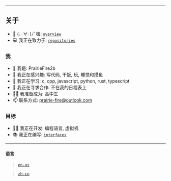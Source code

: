 ------

## 关于

- 📔 (｡･∀･)ﾉﾞ嗨: [`overview`](overview.md)
- 💻 我正在致力于: [`repositories`](repositories.md)

### 我
- 👋 我是: PrairieFire2b
- 👀 我正在感兴趣: 写代码, 干饭, 玩, 睡觉和摸鱼
- 🌱 我正在学习: c, cpp, javascript, python, rust, typescript
- 💞️ 我正在寻求合作: 不在我的日程表上
- 👨‍🎓 我准备成为: 高中生
- 📫 联系方式: prairie-fire@outlook.com

### 目标
- 👨‍💻 我正在开发: 编程语言, 虚拟机
- 📚 我正在编写: [`interfaces`](interfaces/index.md)

------

#### 语言
  > [`en-us`](../index.md)

  > [`zh-cn`](index.md)
